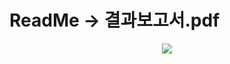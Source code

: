 # ReadMe -> 결과보고서.pdf


<p align="center">
  <img src="https://github.com/Jun-Young-Seo/word_game_hunting_birds/assets/128452954/31d3b97f-c263-48c7-9932-6ff4059062b1">
</p>
